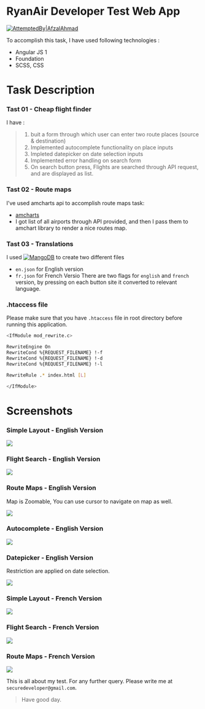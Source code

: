 # RyanAir Developer Test Web App 

[![AttemptedBy|AfzalAhmad](http://hillnews.tv/snapshots/attempted_by.png)](mailto://securedeveloper@gmail.com)

To accomplish this task, I have used following technologies : 

  - Angular JS 1
  - Foundation
  - SCSS, CSS

# Task Description
### Tast 01 - Cheap flight finder
I have :
> 01) buit a form through which user can enter two route places (source & destination)
> 02) Implemented autocomplete functionality on place inputs
> 03) Impleted datepicker on date selection inputs
> 04) Implemented error handling on search form
> 05) On search button press, Flights are searched through API request, and are displayed as list.

### Tast 02 - Route maps

I've used amcharts api to accomplish route maps task:
  - [amcharts](https://www.amcharts.com/)
  - I got list of all airports through API provided, and then I pass them to amchart library to render a nice routes map.

### Tast 03 - Translations

I used [![MangoDB](https://perlmaven.com/img/mongodb-logo.png)](https://www.mongodb.com/) to create two different files
 - `en.json` for English version
 - `fr.json` for French Versio
There are two flags for `english` and `french` version, by pressing on each button site it converted to relevant language.

### .htaccess file

Please make sure that you have `.htaccess` file in root directory before running this application.

```sh
<IfModule mod_rewrite.c>

RewriteEngine On
RewriteCond %{REQUEST_FILENAME} !-f 
RewriteCond %{REQUEST_FILENAME} !-d 
RewriteCond %{REQUEST_FILENAME} !-l

RewriteRule .* index.html [L]

</IfModule>
```

# Screenshots

### Simple Layout - English Version
![](http://hillnews.tv/snapshots/EN_000.png)
### Flight Search - English Version
![](http://hillnews.tv/snapshots/EN_001.png)
### Route Maps - English Version
Map is Zoomable, You can use cursor to navigate on map as well.

![](http://hillnews.tv/snapshots/EN_002.png)
### Autocomplete - English Version
![](http://hillnews.tv/snapshots/EN_003.png)
### Datepicker - English Version 
Restriction are applied on date selection.

![](http://hillnews.tv/snapshots/EN_004.png)
### Simple Layout - French Version
![](http://hillnews.tv/snapshots/FR_000.png)
### Flight Search - French Version
![](http://hillnews.tv/snapshots/FR_001.png)
### Route Maps - French Version
![](http://hillnews.tv/snapshots/FR_002.png)


This is all about my test. For any further query. Please write me at `securedeveloper@gmail.com`.

 > Have good day.